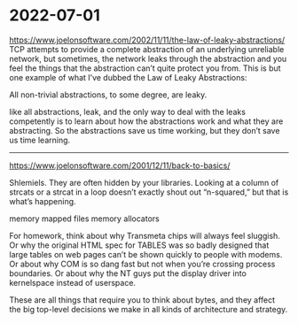 # 2022-07-01

<https://www.joelonsoftware.com/2002/11/11/the-law-of-leaky-abstractions/>
TCP attempts to provide a complete abstraction of an underlying unreliable network, but sometimes, the network leaks through the abstraction and you feel the things that the abstraction can’t quite protect you from. This is but one example of what I’ve dubbed the Law of Leaky Abstractions:


All non-trivial abstractions, to some degree, are leaky.




like all abstractions, leak, and the only way to deal with the leaks competently is to learn about how the abstractions work and what they are abstracting. So the abstractions save us time working, but they don’t save us time learning.


___
<https://www.joelonsoftware.com/2001/12/11/back-to-basics/>

Shlemiels. They are often hidden by your libraries. Looking at a column of strcats or a strcat in a loop doesn’t exactly shout out “n-squared,” but that is what’s happening.

 

memory mapped files
memory allocators

For homework, think about why Transmeta chips will always feel sluggish. Or why the original HTML spec for TABLES was so badly designed that large tables on web pages can’t be shown quickly to people with modems. Or about why COM is so dang fast but not when you’re crossing process boundaries. Or about why the NT guys put the display driver into kernelspace instead of userspace.


These are all things that require you to think about bytes, and they affect the big top-level decisions we make in all kinds of architecture and strategy.


